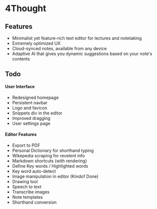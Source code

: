 # 4Thought

## Features

-   Minimalist yet feature-rich text editor for lectures and notetaking
-   Extremely optimized UX
-   Cloud-synced notes, available from any device
-   Adaptive AI that gives you dynamic suggestions based on your note's contents

## Todo

#### User Interface

-   Redesigned homepage
-   Persistent navbar
-   Logo and favicon
-   Snippets div in the editor
-   Improved dragging
-   User settings page

#### Editor Features

-   Export to PDF
-   Personal Dictionary for shorthand typing
-   Wikepedia scraping for revelent info
-   Markdown shortcuts (with rendering)
-   Define Key words / Highlighted words
-   Key word auto-detect
-   Image manipulation in editor (Kindof Done)
-   Drawing tool
-   Speech to text
-   Transcribe images
-   Note templates
-   Shorthand conversion

